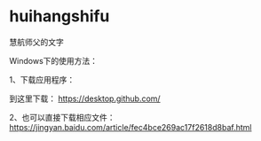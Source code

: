 # huihangshifu
慧航师父的文字


Windows下的使用方法：

1、下载应用程序：

到这里下载：
https://desktop.github.com/

2、也可以直接下载相应文件：
https://jingyan.baidu.com/article/fec4bce269ac17f2618d8baf.html




